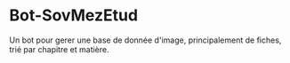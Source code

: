 # Bot-SovMezEtud
Un bot pour gerer une base de donnée d'image, principalement de fiches, trié par chapitre et matière. 
